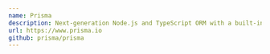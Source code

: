 ```yaml
---
name: Prisma
description: Next-generation Node.js and TypeScript ORM with a built-in data loader, which can be used when building GraphQL backends. For more information, go to https://www.prisma.io/graphql 
url: https://www.prisma.io
github: prisma/prisma
---
```



